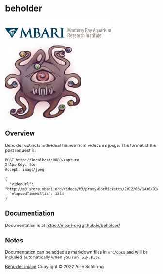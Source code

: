 # beholder

![MBARI logo](src/docs/images/logo-mbari-3b.png)

<img src="src/docs/images/beholder.png" alt="beholder" width="250"/>

## Overview

Beholder extracts individual frames from videos as jpegs. The format of the post request is:

```text
POST http://localhost:8080/capture
X-Api-Key: foo
Accept: image/jpeg

{
  "videoUrl": "http://m3.shore.mbari.org/videos/M3/proxy/DocRicketts/2022/03/1436/D1436_20220322T132758Z_h264.mp4",
  "elapsedTimeMillis": 1234
}
```

## Documentiation

Documentation is at <https://mbari-org.github.io/beholder/>

## Notes

Documentation can be added as markdown files in `src/docs` and will be included automatically when you run `laikaSite`.

[Beholder image](docs/images/beholder.png) Copyright © 2022 Aine Schlining
